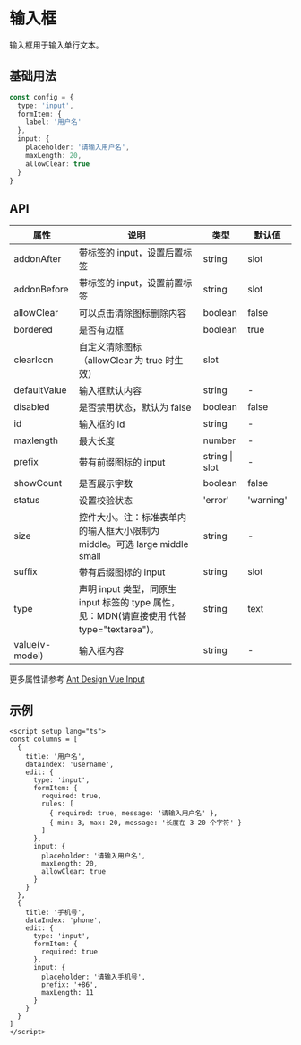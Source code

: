 # 输入框

输入框用于输入单行文本。

## 基础用法

<demo vue="../../../demos/curd/form-controls/input-demo.vue" title="输入框控件" description="展示各种输入框的配置选项和使用场景，包括基础输入框、密码框、带图标的输入框等"></demo>

```ts
const config = {
  type: 'input',
  formItem: {
    label: '用户名'
  },
  input: {
    placeholder: '请输入用户名',
    maxLength: 20,
    allowClear: true
  }
}
```

## API

| 属性 | 说明 | 类型 | 默认值 |
| --- | --- | --- | --- |
| addonAfter | 带标签的 input，设置后置标签 | string|slot | - |
| addonBefore | 带标签的 input，设置前置标签 | string|slot | - |
| allowClear | 可以点击清除图标删除内容 | boolean | false |
| bordered | 是否有边框 | boolean | true |
| clearIcon | 自定义清除图标 （allowClear 为 true 时生效） | slot | <CloseCircleFilled /> |
| defaultValue | 输入框默认内容 | string | - |
| disabled | 是否禁用状态，默认为 false | boolean | false |
| id | 输入框的 id | string | - |
| maxlength | 最大长度 | number | - |
| prefix | 带有前缀图标的 input | string \| slot | - |
| showCount | 是否展示字数 | boolean | false |
| status | 设置校验状态 | 'error' | 'warning' | - |
| size | 控件大小。注：标准表单内的输入框大小限制为 middle。可选 large middle small | string | - |
| suffix | 带有后缀图标的 input | string|slot | - |
| type | 声明 input 类型，同原生 input 标签的 type 属性，见：MDN(请直接使用 <a-textarea /> 代替 type="textarea")。 | string | text |
| value(v-model) | 输入框内容 | string | - |

更多属性请参考 [Ant Design Vue Input](https://www.antdv.com/components/input-cn#api)

## 示例

```vue
<script setup lang="ts">
const columns = [
  {
    title: '用户名',
    dataIndex: 'username',
    edit: {
      type: 'input',
      formItem: {
        required: true,
        rules: [
          { required: true, message: '请输入用户名' },
          { min: 3, max: 20, message: '长度在 3-20 个字符' }
        ]
      },
      input: {
        placeholder: '请输入用户名',
        maxLength: 20,
        allowClear: true
      }
    }
  },
  {
    title: '手机号',
    dataIndex: 'phone',
    edit: {
      type: 'input',
      formItem: {
        required: true
      },
      input: {
        placeholder: '请输入手机号',
        prefix: '+86',
        maxLength: 11
      }
    }
  }
]
</script>
```
